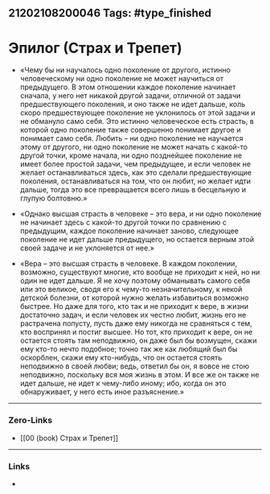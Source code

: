 21202108200046
Tags: #type_finished
---
# Эпилог (Страх и Трепет)

 - «Чему бы ни научалось одно поколение от другого, истинно человеческому ни одно поколение не может научиться от предыдущего. В этом отношении каждое поколение начинает сначала, у него нет никакой другой задачи, отличной от задачи предшествующего поколения, и оно также не идет дальше, коль скоро предшествующее поколение не уклонилось от этой задачи и не обмануло само себя. Это истинно человеческое есть страсть, в которой одно поколение также совершенно понимает другое и понимает само себя. Любить – ни одно поколение не научается этому от другого, ни одно поколение не может начать с какой-то другой точки, кроме начала, ни одно позднейшее поколение не имеет более простой задачи, чем предыдущее, и если человек не желает останавливаться здесь, как это сделали предшествующие поколения, останавливаться на том, что он любит, но желает идти дальше, тогда это все превращается всего лишь в бесцельную и глупую болтовню.»

 - «Однако высшая страсть в человеке – это вера, и ни одно поколение не начинает здесь с какой-то другой точки по сравнению с предыдущим, каждое поколение начинает заново, следующее поколение не идет дальше предыдущего, но остается верным этой своей задаче и не уклоняется от нее.»

- «Вера – это высшая страсть в человеке. В каждом поколении, возможно, существуют многие, кто вообще не приходит к ней, но ни один не идет дальше. Я не хочу поэтому обманывать самого себя или это великое, сводя его к чему-то незначительному, к некой детской болезни, от которой нужно желать избавиться возможно быстрее. Но даже для того, кто так и не приходит к вере, в жизни достаточно задач, и если человек их честно любит, жизнь его не растрачена попусту, пусть даже ему никогда не сравняться с тем, кто воспринял и постиг высшее. Но тот, кто приходит к вере, он не остается стоять там неподвижно, он даже был бы возмущен, скажи ему кто-то нечто подобное; точно так же как любящий был бы оскорблен, скажи ему кто-нибудь, что он остается стоять неподвижно в своей любви; ведь, ответил бы он, я вовсе не стою неподвижно, поскольку вся моя жизнь в этом. И все же он также не идет дальше, не идет к чему-либо иному; ибо, когда он это обнаруживает, у него есть иное разъяснение.»

---
### Zero-Links
- [[00 (book) Страх и Трепет]]
---
### Links
- 



